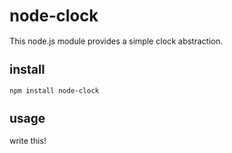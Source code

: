 node-clock
======

This node.js module provides a simple clock abstraction.

install
------
    npm install node-clock

usage
------

  write this!
